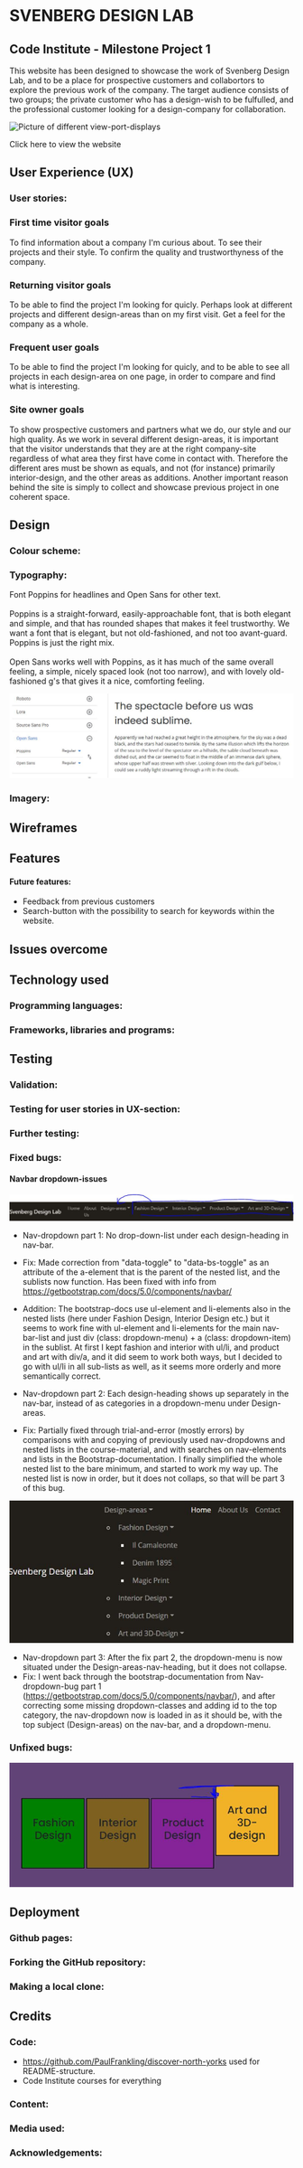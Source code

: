 # SVENBERG DESIGN LAB
## Code Institute - Milestone Project 1
This website has been designed to showcase the work of Svenberg Design Lab, and to be a place for prospective customers and collabortors to explore the previous work of the company.
The target audience consists of two groups; the private customer who has a design-wish to be fulfulled, and the professional customer looking for a design-company for collaboration.

![Picture of different view-port-displays]()

Click here to view the website

## User Experience (UX)

### User stories:

### First time visitor goals
To find information about a company I'm curious about. To see their projects and their style. To confirm the quality and trustworthyness of the company.

### Returning visitor goals
To be able to find the project I'm looking for quicly. Perhaps look at different projects and different design-areas than on my first visit. Get a feel for the company as a whole.

### Frequent user goals
To be able to find the project I'm looking for quicly, and to be able to see all projects in each design-area on one page, in order to compare and find what is interesting.

### Site owner goals
To show prospective customers and partners what we do, our style and our high quality. As we work in several different design-areas, it is important that the visitor understands that they are at the right company-site regardless of what area they first have come in contact with. Therefore the different ares must be shown as equals, and not (for instance) primarily interior-design, and the other areas as additions. 
Another important reason behind the site is simply to collect and showcase previous project in one coherent space. 

## Design

### Colour scheme:

### Typography:
Font Poppins for headlines and Open Sans for other text.  
<br>
Poppins is a straight-forward, easily-approachable font, that is both elegant and simple, and that has rounded shapes that makes it feel trustworthy. We want a font that is elegant, but not old-fashioned, and not too avant-guard. Poppins is just the right mix.  
<br>
Open Sans works well with Poppins, as it has much of the same overall feeling, a simple, nicely spaced look (not too narrow), and with lovely old-fashioned g's that gives it a nice, comforting feeling.

![Picture of sample Poppins and Open Sans](assets/images/readme-images/fonts-poppins-and-open-sans.JPG)

### Imagery:


## Wireframes



## Features


#### Future features:
- Feedback from previous customers
- Search-button with the possibility to search for keywords within the website.

## Issues overcome


## Technology used
### Programming languages:

### Frameworks, libraries and programs:


## Testing

### Validation:

### Testing for user stories in UX-section:

### Further testing:

### Fixed bugs:

#### Navbar dropdown-issues
![Picture of nav-bar with nav-items not nested](assets/images/readme-images/problem-undercategories-dropdown-menu.JPG)

- Nav-dropdown part 1: No drop-down-list under each design-heading in nav-bar.
- Fix: Made correction from "data-toggle" to "data-bs-toggle" as an attribute of the a-element that is the parent of the nested list, and the sublists now function. Has been fixed with info from https://getbootstrap.com/docs/5.0/components/navbar/
- Addition: The bootstrap-docs use ul-element and li-elements also in the nested lists (here under Fashion Design, Interior Design etc.) but it seems to work fine with ul-element and li-elements for the main nav-bar-list and just div (class: dropdown-menu) + a (class: dropdown-item) in the sublist. At first I kept fashion and interior with ul/li, and product and art with div/a, and it did seem to work both ways, but I decided to go with ul/li in all sub-lists as well, as it seems more orderly and more semantically correct. 

- Nav-dropdown part 2: Each design-heading shows up separately in the nav-bar, instead of as categories in a dropdown-menu under Design-areas.
- Fix: Partially fixed through trial-and-error (mostly errors) by comparisons with and copying of previously used nav-dropdowns and nested lists in the course-material, and with searches on nav-elements and lists in the Bootstrap-documentation. I finally simplified the whole nested list to the bare minimum, and started to work my way up. The nested list is now in order, but it does not collaps, so that will be part 3 of this bug.

![Picture of nav-bar with nav-items not nested](assets/images/readme-images/nav-dropdown-doesnt-collapse.JPG)

- Nav-dropdown part 3: After the fix part 2, the dropdown-menu is now situated under the Design-areas-nav-heading, but it does not collapse.
- Fix: I went back through the bootstrap-documentation from Nav-dropdown-bug part 1 (https://getbootstrap.com/docs/5.0/components/navbar/), and after correcting some missing dropdown-classes and adding id to the top category, the nav-dropdown now is loaded in as it should be, with the top subject (Design-areas) on the nav-bar, and a dropdown-menu.

### Unfixed bugs:


![Picture of inline-boxes not in alignment](assets/images/readme-images/alignment-problem-inline-boxes.JPG)


## Deployment

### Github pages:

### Forking the GitHub repository:

### Making a local clone:


## Credits

### Code:

- https://github.com/PaulFrankling/discover-north-yorks used for README-structure.
- Code Institute courses for everything

### Content:

### Media used:

### Acknowledgements:




